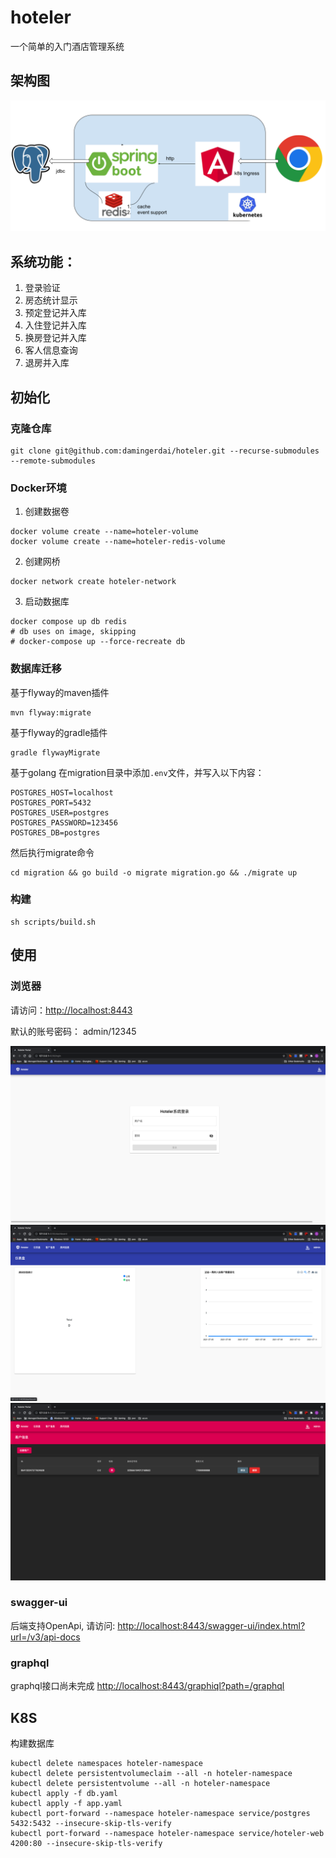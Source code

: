 # hoteler
一个简单的入门酒店管理系统

## 架构图

![architecture](./docs/hoteler-architecture.png)

## 系统功能：
1. 登录验证
2. 房态统计显示
3. 预定登记并入库
4. 入住登记并入库
5. 换房登记并入库
6. 客人信息查询
7. 退房并入库

## 初始化

### 克隆仓库

```shell script
git clone git@github.com:damingerdai/hoteler.git --recurse-submodules --remote-submodules
```

### Docker环境

1. 创建数据卷

```shell script
docker volume create --name=hoteler-volume
docker volume create --name=hoteler-redis-volume
```
2. 创建网桥

```shell script
docker network create hoteler-network
```
3. 启动数据库

```shell script
docker compose up db redis
# db uses on image, skipping
# docker-compose up --force-recreate db
```

### 数据库迁移

基于flyway的maven插件
```shell script
mvn flyway:migrate
```

基于flyway的gradle插件
```shell script
gradle flywayMigrate
```

基于golang
在migration目录中添加`.env`文件，并写入以下内容：
```shell
POSTGRES_HOST=localhost
POSTGRES_PORT=5432
POSTGRES_USER=postgres
POSTGRES_PASSWORD=123456
POSTGRES_DB=postgres
```

然后执行migrate命令
```shell script
cd migration && go build -o migrate migration.go && ./migrate up
```

### 构建

```shell script
sh scripts/build.sh
```

## 使用

### 浏览器

请访问：[http://localhost:8443](http://localhost:8080)

默认的账号密码： admin/12345

![登录](https://raw.githubusercontent.com/damingerdai/hoteler-web/master/screenshots/login.png)
![仪表盘](https://raw.githubusercontent.com/damingerdai/hoteler-web/master/screenshots/dashboard.png)
![暗黑模式](https://raw.githubusercontent.com/damingerdai/hoteler-web/master/screenshots/dark-mode.png)

### swagger-ui

后端支持OpenApi, 请访问: [http://localhost:8443/swagger-ui/index.html?url=/v3/api-docs](http://localhost:8443/swagger-ui/index.html?url=/v3/api-docsl)

### graphql

graphql接口尚未完成
[http://localhost:8443/graphiql?path=/graphql](http://localhost:8443/graphiql?path=/graphql)

## K8S

构建数据库
```
kubectl delete namespaces hoteler-namespace
kubectl delete persistentvolumeclaim --all -n hoteler-namespace
kubectl delete persistentvolume --all -n hoteler-namespace
kubectl apply -f db.yaml
kubectl apply -f app.yaml
kubectl port-forward --namespace hoteler-namespace service/postgres 5432:5432 --insecure-skip-tls-verify
kubectl port-forward --namespace hoteler-namespace service/hoteler-web 4200:80 --insecure-skip-tls-verify
```
